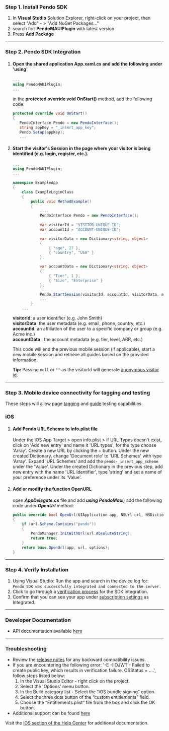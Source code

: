 ### Step 1. Install Pendo SDK

1. In **Visual Studio** Solution Explorer, right-click on your project, then select "Add" - > "Add NuGet Packages…"
2. search for: **PendoMAUIPlugin** with latest version
3. Press **Add Package**

-------------

### Step 2. Pendo SDK Integration

1. #### Open the shared application **App.xaml.cs** and add the following under 'using'

    ```c#
    ...
    using PendoMAUIPlugin;
    ...   
    ``` 

    in the **protected override void OnStart()** method, add the following code:

    ```c#
    protected override void OnStart()
    {
       PendoInterface Pendo = new PendoInterface();
       string appKey = "_insert_app_key";
       Pendo.Setup(appKey);
       ...
    ```

2. #### Start the visitor's Session in the page where your visitor is being identified (e.g. login, register, etc.).

    ```c#
    ...
    using PendoMAUIPlugin;
    ...

    namespace ExampleApp
    {
        class ExampleLoginClass
        {
            public void MethodExample()
            {
                ....
                PendoInterface Pendo = new PendoInterface();
                
                var visitorId = "VISITOR-UNIQUE-ID";
                var accountId = "ACCOUNT-UNIQUE-ID";

                var visitorData = new Dictionary<string, object>
                {
                    { "age", 27 },
                    { "country", "USA" }
                };

                var accountData = new Dictionary<string, object>
                {
                    { "Tier", 1 },
                    { "Size", "Enterprise" }
                };

                Pendo.StartSession(visitorId, accountId, visitorData, accountData);
                ...
            }
        ...
    ```

   **visitorId**: a user identifier (e.g. John Smith)  
   **visitorData**: the user metadata (e.g. email, phone, country, etc.)  
   **accountId**: an affiliation of the user to a specific company or group (e.g. Acme inc.)  
   **accountData** : the account metadata (e.g. tier, level, ARR, etc.)

   This code will end the previous mobile session (if applicable), start a new mobile session and retrieve all guides based on the provided information.

   **Tip:** Passing `null` or `""` as the visitorId will generate <a href="https://help.pendo.io/resources/support-library/analytics/anonymous-visitors.html" target="_blank">anonymous visitor id</a>.

-------------

### Step 3. Mobile device connectivity for tagging and testing

These steps will allow page <a href="https://support.pendo.io/hc/en-us/articles/360033609651-Tagging-Mobile-Pages#HowtoTagaPage" target="_blank">tagging</a>
and <a href="https://support.pendo.io/hc/en-us/articles/360033487792-Creating-a-Mobile-Guide#test-guide-on-device-0-6" target="_blank">guide</a> testing capabilities.

### iOS
1. #### Add Pendo URL Scheme to **info.plist** file

   Under the iOS App Target > open info.plist > if URL Types doesn't exist, click on 'Add new entry' and name it 'URL types', for the type choose 'Array'.
   Create a new URL by clicking the + button.
   Under the new created Dictionary, change 'Document role' to 'URL Schemes' with type 'Array'.
   Expand 'URL Schemes' and add the `pendo-_insert_app_scheme` under the 'Value'.
   Under the created Dictionary in the previous step, add new entry with the name 'URL Identifier', type 'string' and set a name of your preference under its 'Value'.

2. #### Add or modify the function **OpenURL**

   open ***AppDelegate.cs*** file and add ***using PendoMaui;*** 
   add the following code under ***OpenUrl*** method:

    ```C#
    public override bool OpenUrl(UIApplication app, NSUrl url, NSDictionary options)
    {
        if (url.Scheme.Contains("pendo"))
        {
            PendoManager.InitWithUrl(url.AbsoluteString);
            return true;
        }
        return base.OpenUrl(app, url, options);
    }
    ```

-------------

### Step 4. Verify Installation
1. Using Visual Studio: Run the app and search in the device log for:  
   `Pendo SDK was successfully integrated and connected to the server.`
2. Click to go through a <a href="#" data-start-verification>verification process</a> for the SDK integration.
3. Confirm that you can see your app under <a href="https://app.pendo.io/admin" target="_blank">subscription settings</a> as Integrated.

-------------

### Developer Documentation

* API documentation available <a href="https://support.pendo.io/hc/en-us/articles/4405948770715-Xamarin-Developer-API-Documentation-iOS" target="_blank">here</a>

-------------

### Troubleshooting

+ Review the <a href="https://developers.pendo.io/ios-sdk-2-19-0/" target="_blank">release notes</a> for any backward compatibility issues.
+ If you are encountering the following error: '-E -IIOJWT - Failed to create public key, which results in verification failure. OSStatus = ....', follow steps listed below:
  1. In the Visual Studio Editor - right click on the project.
  2. Select the 'Options' menu button.
  3. In the Build category list - Select the “iOS bundle signing” option.
  4. Select the three dots button of the “custom entitlements” field.
  5. Choose the “Entitlements.plist” file from the box and click the OK button.
+ Additional support can be found <a href="https://github.com/pendo-io/pendo-mobile-ios" target="_blank">here</a>

Visit the <a href="https://help.pendo.io/resources/support-library/installation/iOS-troubleshooting.html" target="_blank">iOS section of the Help Center</a> for additional documentation.

